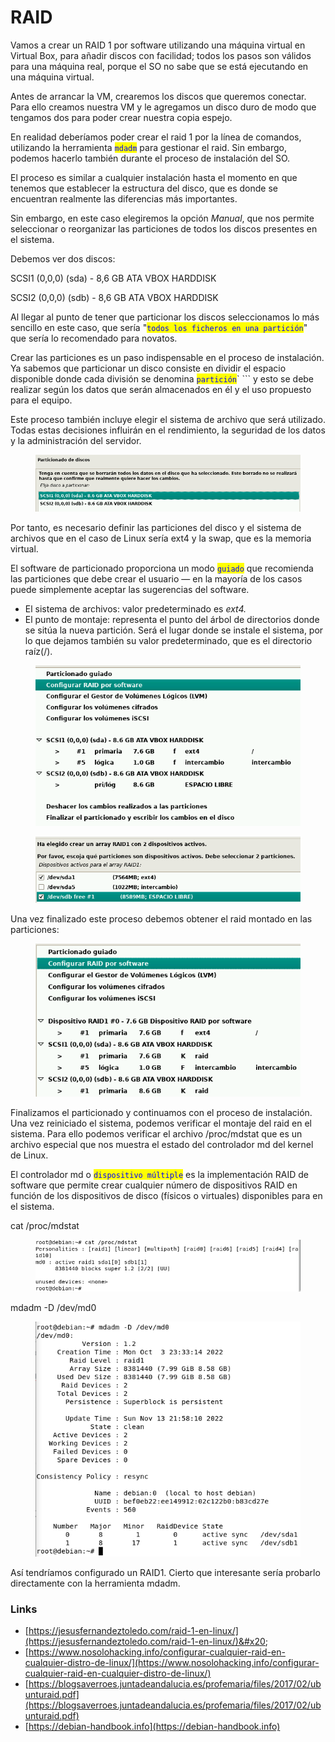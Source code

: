 # RAID

Vamos a crear un RAID 1 por software utilizando una máquina virtual en Virtual Box, para añadir discos con facilidad; todos los pasos son válidos para una máquina real, porque el SO no sabe que se está ejecutando en una máquina virtual.

Antes de arrancar la VM, crearemos los discos que queremos conectar. Para ello creamos nuestra VM y le agregamos un disco duro de modo que tengamos dos para poder crear nuestra copia espejo.

En realidad deberíamos poder crear el raid 1 por la línea de comandos, utilizando la herramienta <mark style="color:blue;">`mdadm`</mark> para gestionar el raid. Sin embargo, podemos hacerlo también durante el proceso de instalación del SO.

El proceso es similar a cualquier instalación hasta el momento en que tenemos que establecer la estructura del disco, que es donde se encuentran realmente las diferencias más importantes.

Sin embargo, en este caso elegiremos la opción _Manual_, que nos permite seleccionar o reorganizar las particiones de todos los discos presentes en el sistema.

Debemos ver dos discos:

SCSI1 (0,0,0) (sda) - 8,6 GB ATA VBOX HARDDISK

SCSI2 (0,0,0) (sdb) - 8,6 GB ATA VBOX HARDDISK

Al llegar al punto de tener que particionar los discos seleccionamos lo más sencillo en este caso, que sería "<mark style="color:blue;">`todos los ficheros en una partición`</mark>" que sería lo recomendado para novatos.

Crear las particiones  es un paso indispensable en el proceso de instalación. Ya sabemos que particionar un disco consiste en dividir el espacio disponible donde cada división se denomina <mark style="color:blue;">`partición`</mark>` ``` y esto se debe realizar según los datos que serán almacenados en él y el uso propuesto para el equipo.&#x20;

Este proceso también incluye elegir el sistema de archivo que será utilizado. Todas estas decisiones influirán en el rendimiento, la seguridad de los datos y la administración del servidor.

<figure><img src="../../.gitbook/assets/image (3) (2).png" alt=""><figcaption></figcaption></figure>

Por tanto, es necesario definir las particiones del disco y el sistema de archivos que en el caso de Linux sería ext4 y la swap, que es la memoria virtual.&#x20;

El software de particionado proporciona un modo <mark style="color:blue;">`guiado`</mark> que recomienda las particiones que debe crear el usuario — en la mayoría de los casos puede simplemente aceptar las sugerencias del software.

* El sistema de archivos: valor predeterminado es _ext4._
* El punto de montaje: representa el punto del árbol de directorios donde se sitúa la nueva partición. Será el lugar donde se instale el sistema, por lo que dejamos también su valor predeterminado, que es el directorio raíz(/).

<figure><img src="../../.gitbook/assets/image (2) (1).png" alt=""><figcaption></figcaption></figure>

<figure><img src="../../.gitbook/assets/image (4) (4).png" alt=""><figcaption></figcaption></figure>



Una vez finalizado este proceso debemos obtener el raid montado en las particiones:

<figure><img src="../../.gitbook/assets/image (7).png" alt=""><figcaption></figcaption></figure>

Finalizamos el particionado y continuamos con el proceso de instalación. Una vez reiniciado el sistema, podemos verificar el montaje del raid en el sistema. Para ello podemos verificar el archivo /proc/mdstat que es un archivo especial que nos muestra el estado del controlador md del kernel de Linux.&#x20;

El controlador md o <mark style="color:blue;">`dispositivo múltiple`</mark> es la implementación RAID de software que permite crear cualquier número de dispositivos RAID en función de los dispositivos de disco (físicos o virtuales) disponibles para en el sistema.

cat /proc/mdstat

<figure><img src="../../.gitbook/assets/image (1) (3).png" alt=""><figcaption></figcaption></figure>

mdadm -D  /dev/md0

<figure><img src="../../.gitbook/assets/image (6).png" alt=""><figcaption></figcaption></figure>



Así tendríamos configurado un RAID1. Cierto que interesante sería probarlo directamente con la herramienta mdadm.



### Links

* [https://jesusfernandeztoledo.com/raid-1-en-linux/](https://jesusfernandeztoledo.com/raid-1-en-linux/)&#x20;
* [https://www.nosolohacking.info/configurar-cualquier-raid-en-cualquier-distro-de-linux/](https://www.nosolohacking.info/configurar-cualquier-raid-en-cualquier-distro-de-linux/)
* [https://blogsaverroes.juntadeandalucia.es/profemaria/files/2017/02/ubunturaid.pdf](https://blogsaverroes.juntadeandalucia.es/profemaria/files/2017/02/ubunturaid.pdf)
* [https://debian-handbook.info](https://debian-handbook.info)





